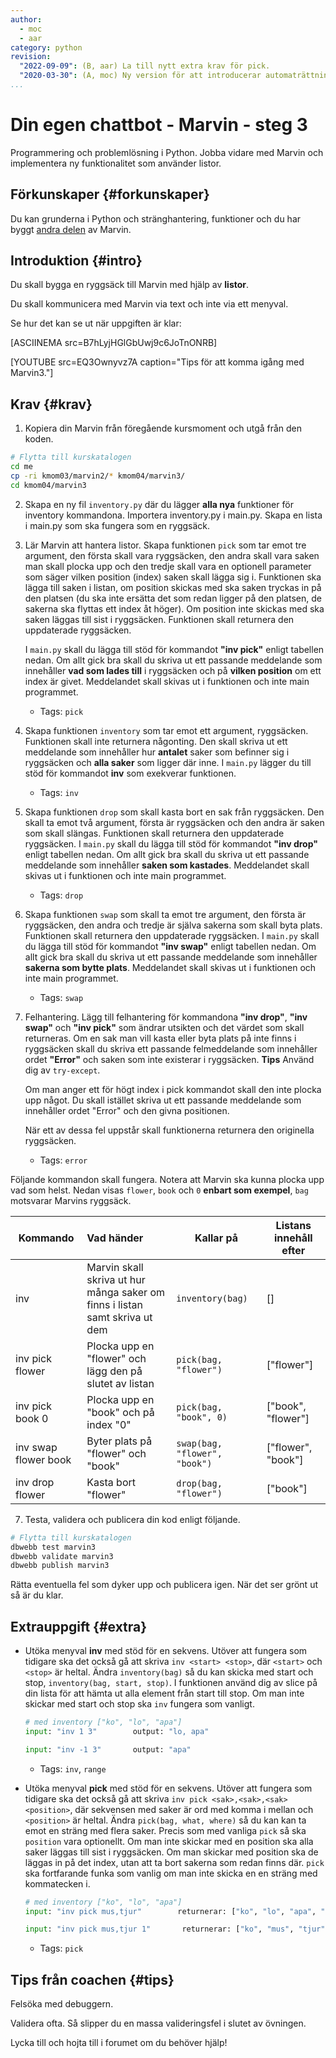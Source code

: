 ```yaml
---
author:
  - moc
  - aar
category: python
revision:
  "2022-09-09": (B, aar) La till nytt extra krav för pick.
  "2020-03-30": (A, moc) Ny version för att introducerar automaträttning.
...
```

Din egen chattbot - Marvin - steg 3
==================================

Programmering och problemlösning i Python. Jobba vidare med Marvin och implementera ny funktionalitet som använder listor.

<!--more-->


Förkunskaper {#forkunskaper}
-----------------------

Du kan grunderna i Python och stränghantering, funktioner och du har byggt [andra delen](uppgift/din-egen-chattbot-marvin-steg-2-v4) av Marvin.



Introduktion {#intro}
-----------------------

Du skall bygga en ryggsäck till Marvin med hjälp av **listor**.

Du skall kommunicera med Marvin via text och inte via ett menyval.

Se hur det kan se ut när uppgiften är klar:

[ASCIINEMA src=B7hLyjHGlGbUwj9c6JoTnONRB]


[YOUTUBE src=EQ3Ownyvz7A caption="Tips för att komma igång med Marvin3."]


Krav {#krav}
-----------------------

1. Kopiera din Marvin från föregående kursmoment och utgå från den koden.

```bash
# Flytta till kurskatalogen
cd me
cp -ri kmom03/marvin2/* kmom04/marvin3/
cd kmom04/marvin3
```

2. Skapa en ny fil `inventory.py` där du lägger **alla nya** funktioner för inventory kommandona. Importera inventory.py i main.py. Skapa en lista i main.py som ska fungera som en ryggsäck.

3. Lär Marvin att hantera listor. Skapa funktionen `pick` som tar emot tre argument, den första skall vara ryggsäcken, den andra skall vara saken man skall plocka upp och den tredje skall vara en optionell parameter som säger vilken position (index) saken skall lägga sig i. Funktionen ska lägga till saken i listan, om position skickas med ska saken tryckas in på den platsen (du ska inte ersätta det som redan ligger på den platsen, de sakerna ska flyttas ett index åt höger). Om position inte skickas med ska saken läggas till sist i ryggsäcken. Funktionen skall returnera den uppdaterade ryggsäcken.

   I `main.py` skall du lägga till stöd för kommandot **"inv pick"** enligt tabellen nedan. Om allt gick bra skall du skriva ut ett passande meddelande som innehåller **vad som lades till** i ryggsäcken och på **vilken position** om ett index är givet. Meddelandet skall skivas ut i funktionen och inte main programmet.

    - Tags: `pick`

4. Skapa funktionen `inventory` som tar emot ett argument, ryggsäcken. Funktionen skall inte returnera någonting. Den skall skriva ut ett meddelande som innehåller hur **antalet** saker som befinner sig i ryggsäcken och **alla saker** som ligger där inne. I `main.py` lägger du till stöd för kommandot **inv** som exekverar funktionen.
    - Tags: `inv`

5. Skapa funktionen `drop` som skall kasta bort en sak från ryggsäcken. Den skall ta emot två argument, första är ryggsäcken och den andra är saken som skall slängas. Funktionen skall returnera den uppdaterade ryggsäcken. I `main.py` skall du lägga till stöd för kommandot **"inv drop"** enligt tabellen nedan. Om allt gick bra skall du skriva ut ett passande meddelande som innehåller **saken som kastades**. Meddelandet skall skivas ut i funktionen och inte main programmet.
    - Tags: `drop`

6. Skapa funktionen `swap` som skall ta emot tre argument, den första är ryggsäcken, den andra och tredje är själva sakerna som skall byta plats. Funktionen skall returnera den uppdaterade ryggsäcken. I `main.py` skall du lägga till stöd för kommandot **"inv swap"** enligt tabellen nedan. Om allt gick bra skall du skriva ut ett passande meddelande som innehåller **sakerna som bytte plats**. Meddelandet skall skivas ut i funktionen och inte main programmet.
    - Tags: `swap`

7. Felhantering. Lägg till felhantering för kommandona **"inv drop"**, **"inv swap"** och **"inv pick"** som ändrar utsikten och det värdet som skall returneras. Om en sak man vill kasta eller byta plats på inte finns i ryggsäcken skall du skriva ett passande felmeddelande som innehåller ordet **"Error"** och saken som inte existerar i ryggsäcken. **Tips** Använd dig av `try-except`. 

    Om man anger ett för högt index i pick kommandot skall den inte plocka upp något. Du skall istället skriva ut ett passande meddelande som innehåller ordet "Error" och den givna positionen.

    När ett av dessa fel uppstår skall funktionerna returnera den originella ryggsäcken.

    - Tags: `error`

Följande kommandon skall fungera. Notera att Marvin ska kunna plocka upp vad som helst. Nedan visas `flower`, `book` och `0` **enbart som exempel**, `bag` motsvarar Marvins ryggsäck.

| Kommando               | Vad händer                                                                  | Kallar på                     | Listans innehåll efter |
|------------------------|:----------------------------------------------------------------------------|-------------------------------|------------------------|
| inv                    | Marvin skall skriva ut hur många saker om finns i listan samt skriva ut dem | `inventory(bag)`              | []                     |
| inv pick flower        | Plocka upp en "flower" och lägg den på slutet av listan                     | `pick(bag, "flower")`         | ["flower"]             |
| inv pick book 0        | Plocka upp en "book" och på index "0"                                       | `pick(bag, "book", 0)`        | ["book", "flower"]     |
| inv swap flower book   | Byter plats på "flower" och "book"                                          | `swap(bag, "flower", "book")` | ["flower", "book"]     |
| inv drop flower        | Kasta bort "flower"                                                         | `drop(bag, "flower")`         | ["book"]               |

7. Testa, validera och publicera din kod enligt följande.

```bash
# Flytta till kurskatalogen
dbwebb test marvin3
dbwebb validate marvin3
dbwebb publish marvin3
```

Rätta eventuella fel som dyker upp och publicera igen. När det ser grönt ut så är du klar.



Extrauppgift {#extra}
-----------------------


- Utöka menyval **inv** med stöd för en sekvens. Utöver att fungera som tidigare ska det också gå att skriva `inv <start> <stop>`, där `<start>` och `<stop>` är heltal. Ändra `inventory(bag)` så du kan skicka med start och stop, `inventory(bag, start, stop)`. I funktionen använd dig av slice på din lista för att hämta ut alla element från start till stop. Om man inte skickar med start och stop ska `inv` fungera som vanligt.

    ```python
    # med inventory ["ko", "lo", "apa"]
    input: "inv 1 3"        output: "lo, apa"

    input: "inv -1 3"       output: "apa"
    ```

    - Tags: `inv`, `range`


- Utöka menyval **pick** med stöd för en sekvens. Utöver att fungera som tidigare ska det också gå att skriva `inv pick <sak>,<sak>,<sak> <position>`, där sekvensen med saker är ord med komma i mellan och `<position>` är heltal. Ändra `pick(bag, what, where)` så du kan kan ta emot en sträng med flera saker. Precis som med vanliga `pick` så ska `position` vara optionellt. Om man inte skickar med en position ska alla saker läggas till sist i ryggsäcken. Om man skickar med position ska de läggas in på det index, utan att ta bort sakerna som redan finns där. `pick` ska fortfarande funka som vanlig om man inte skicka en en sträng med kommatecken i.

    ```python
    # med inventory ["ko", "lo", "apa"]
    input: "inv pick mus,tjur"        returnerar: ["ko", "lo", "apa", "mus", "tjur"]

    input: "inv pick mus,tjur 1"       returnerar: ["ko", "mus", "tjur", "lo", "apa"]
    ```

    - Tags: `pick`




Tips från coachen {#tips}
-----------------------

Felsöka med debuggern.

Validera ofta. Så slipper du en massa valideringsfel i slutet av övningen.

Lycka till och hojta till i forumet om du behöver hjälp!
